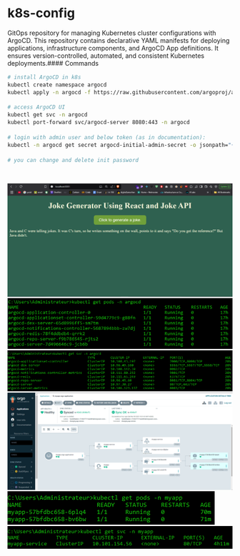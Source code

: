 # k8s-config
GitOps repository for managing Kubernetes cluster configurations with ArgoCD. This repository contains declarative YAML manifests for deploying applications, infrastructure components, and ArgoCD App definitions. It ensures version-controlled, automated, and consistent Kubernetes deployments.#### Commands

```bash
# install ArgoCD in k8s
kubectl create namespace argocd
kubectl apply -n argocd -f https://raw.githubusercontent.com/argoproj/argo-cd/stable/manifests/install.yaml

# access ArgoCD UI
kubectl get svc -n argocd
kubectl port-forward svc/argocd-server 8080:443 -n argocd

# login with admin user and below token (as in documentation):
kubectl -n argocd get secret argocd-initial-admin-secret -o jsonpath="{.data.password}" | base64 --decode && echo

# you can change and delete init password

```
</br>

![Application UI](images/application-ui.png)
![ArgoCD Pods](images/argocd%20pods.png)
![ArgoCD Service](images/argocd%20svc.png)
![Dashboard](images/dashboard.png)
![MyApp Pods](images/myapp%20pods.png)
![MyApp Service](images/myapp%20svc.png)

